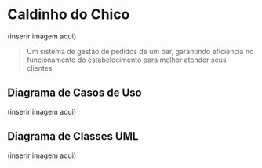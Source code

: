# Caldinho do Chico
(inserir imagem aqui)
> Um sistema de gestão de pedidos de um bar, garantindo eficiência no funcionamento do estabelecimento para melhor atender seus clientes.

## Diagrama de Casos de Uso
(inserir imagem aqui)
## Diagrama de Classes UML
(inserir imagem aqui)
